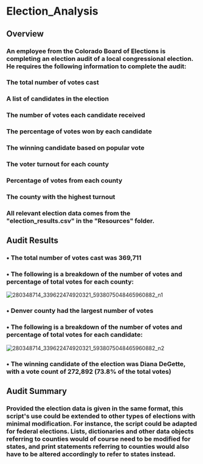 # Election_Analysis

## Overview
### An employee from the Colorado Board of Elections is completing an election audit of a local congressional election. He requires the following information to complete the audit:
### The total number of votes cast
### A list of candidates in the election
### The number of votes each candidate received
### The percentage of votes won by each candidate
### The winning candidate based on popular vote
### The voter turnout for each county
### Percentage of votes from each county 
### The county with the highest turnout

### All relevant election data comes from the "election_results.csv" in the "Resources" folder.

## Audit Results

### • The total number of votes cast was 369,711
### • The following is a breakdown of the number of votes and percentage of total votes for each county:
![280348714_339622474920321_5938075048465960882_n1](https://user-images.githubusercontent.com/104467100/170594221-40a415fc-0a1e-46a6-94a2-da4f7386ff57.png)
### • Denver county had the largest number of votes
### • The following is a breakdown of the number of votes and percentage of total votes for each candidate:
![280348714_339622474920321_5938075048465960882_n2](https://user-images.githubusercontent.com/104467100/170594759-05b369f7-68bf-4e56-9738-45e5a8151d5a.png)
### • The winning candidate of the election was Diana DeGette, with a vote count of 272,892 (73.8% of the total votes)

## Audit Summary

### Provided the election data is given in the same format, this script's use could be extended to other types of elections with minimal modification. For instance, the script could be adapted for federal elections. Lists, dictionaries and other data objects referring to counties would of course need to be modified for states, and print statements referring to counties would also have to be altered accordingly to refer to states instead.
